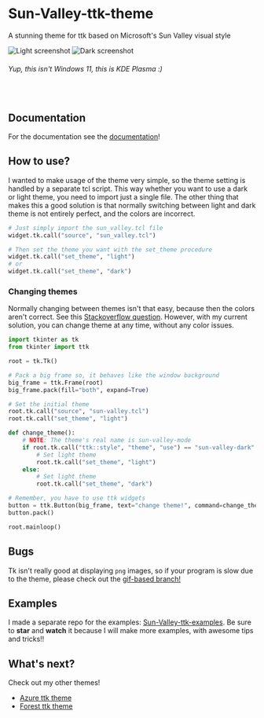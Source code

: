 # Sun-Valley-ttk-theme
A stunning theme for ttk based on Microsoft's Sun Valley visual style

![Light screenshot](https://github.com/rdbende/Sun-Valley-ttk-theme/blob/master/Light%20screenshot.png)
![Dark screenshot](https://github.com/rdbende/Sun-Valley-ttk-theme/blob/master/Dark%20screenshot.png)
###### Yup, this isn't Windows 11, this is KDE Plasma :)

<br>

## Documentation
For the documentation see the [documentation](DOCUMENTATION.pdf)!

## How to use?
I wanted to make usage of the theme very simple, so the theme setting is handled by a separate tcl script.
This way whether you want to use a dark or light theme, you need to import just a single file. The other thing
that makes this a good solution is that normally switching between light and dark theme is not entirely perfect,
and the colors are incorrect.

```python
# Just simply import the sun_valley.tcl file
widget.tk.call("source", "sun_valley.tcl")

# Then set the theme you want with the set_theme procedure
widget.tk.call("set_theme", "light")
# or
widget.tk.call("set_theme", "dark")
```

### Changing themes
Normally changing between themes isn't that easy, because then the colors aren't correct. See this [Stackoverflow question](https://stackoverflow.com/questions/66576662/how-to-switch-between-dark-and-light-ttk-theme). However, with my current solution, you can change theme at any time, without any color issues.

```python
import tkinter as tk
from tkinter import ttk

root = tk.Tk()

# Pack a big frame so, it behaves like the window background
big_frame = ttk.Frame(root)
big_frame.pack(fill="both", expand=True)

# Set the initial theme
root.tk.call("source", "sun-valley.tcl")
root.tk.call("set_theme", "light")

def change_theme():
    # NOTE: The theme's real name is sun-valley-mode
    if root.tk.call("ttk::style", "theme", "use") == "sun-valley-dark":
        # Set light theme
        root.tk.call("set_theme", "light")
    else:
        # Set light theme
        root.tk.call("set_theme", "dark")

# Remember, you have to use ttk widgets
button = ttk.Button(big_frame, text="change theme!", command=change_theme)
button.pack()

root.mainloop()
```

## Bugs
Tk isn't really good at displaying `png` images, so if your program is slow due to the theme, please check out the [gif-based branch!](https://github.com/rdbende/Sun-Valley-ttk-theme/blob/gif-based/)

## Examples
I made a separate repo for the examples: [Sun-Valley-ttk-examples](https://github.com/rdbende/Sun-Valley-ttk-examples). 
Be sure to **star** and **watch** it because I will make more examples, with awesome tips and tricks!!

## What's next?
Check out my other themes!
- [Azure ttk theme](https://github.com/rdbende/Azure-ttk-theme)
- [Forest ttk theme](https://github.com/rdbende/Forest-ttk-theme)
